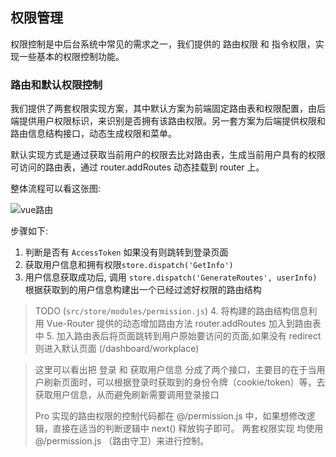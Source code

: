 ## 权限管理

权限控制是中后台系统中常见的需求之一，我们提供的 路由权限 和 指令权限，实现一些基本的权限控制功能。

### 路由和默认权限控制

我们提供了两套权限实现方案，其中默认方案为前端固定路由表和权限配置，由后端提供用户权限标识，来识别是否拥有该路由权限。另一套方案为后端提供权限和路由信息结构接口，动态生成权限和菜单。

默认实现方式是通过获取当前用户的权限去比对路由表，生成当前用户具有的权限可访问的路由表，通过 router.addRoutes 动态挂载到 router 上。

整体流程可以看这张图:

![vue路由](http://sleepclound.ltd:9000/docs/architect/vue/router-permission.png)

步骤如下:

1. 判断是否有 `AccessToken` 如果没有则跳转到登录页面
2. 获取用户信息和拥有权限`store.dispatch('GetInfo')`
3. 用户信息获取成功后, 调用 `store.dispatch('GenerateRoutes', userInfo)` 根据获取到的用户信息构建出一个已经过滤好权限的路由结构
> TODO (`src/store/modules/permission.js`)
> 4. 将构建的路由结构信息利用 Vue-Router 提供的动态增加路由方法 router.addRoutes 加入到路由表中
> 5. 加入路由表后将页面跳转到用户原始要访问的页面,如果没有 redirect 则进入默认页面 (/dashboard/workplace)


> 这里可以看出把 登录 和 获取用户信息 分成了两个接口，主要目的在于当用户刷新页面时，可以根据登录时获取到的身份令牌（cookie/token）等，去获取用户信息，从而避免刷新需要调用登录接口
> 
> Pro 实现的路由权限的控制代码都在 @/permission.js 中，如果想修改逻辑，直接在适当的判断逻辑中 next() 释放钩子即可。
> 两套权限实现 均使用 @/permission.js （路由守卫）来进行控制。